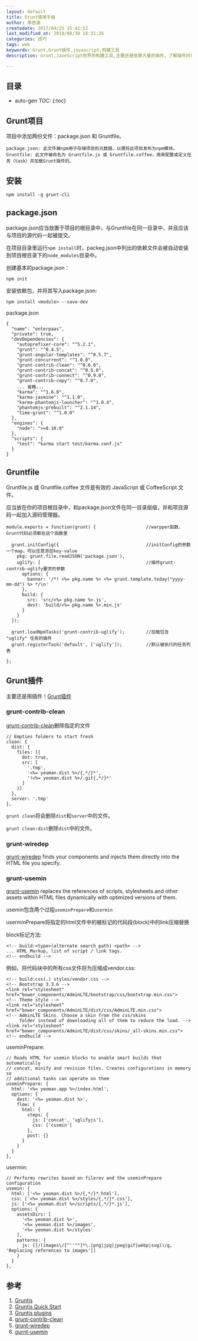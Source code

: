 ```yaml
---
layout: default
title: Grunt使用手册
author: 李佶澳
createdate: 2017/04/25 15:41:52
last_modified_at: 2018/08/30 18:31:26
categories: 技巧
tags: web
keywords: Grunt,Grunt插件,javascript,构建工具
description: Grunt,JaveScript世界的构建工具,主要还是依靠大量的插件，了解插件的功能和配置方式即可。

---
```


## 目录
* auto-gen TOC:
{:toc}

## Grunt项目

项目中添加两份文件：package.json 和 Gruntfile。

	package.json: 此文件被npm用于存储项目的元数据，以便将此项目发布为npm模块。
	Gruntfile: 此文件被命名为 Gruntfile.js 或 Gruntfile.coffee，用来配置或定义任务（task）并加载Grunt插件的。

## 安装

	npm install -g grunt-cli

## package.json

package.json应当放置于项目的根目录中，与Gruntfile在同一目录中，并且应该与项目的源代码一起被提交。

在项目目录里运行`npm install`时，packeg.json中列出的依赖文件会被自动安装到项目根目录下的`node_modules`目录中。

创建基本的package.json：

	npm init

安装依赖包，并将其写入package.json:

	npm install <module> --save-dev

package.json

	{
	  "name": "enterpaas",
	  "private": true,
	  "devDependencies": {
	    "autoprefixer-core": "^5.2.1",
	    "grunt": "^0.4.5",
	    "grunt-angular-templates": "^0.5.7",
	    "grunt-concurrent": "^1.0.0",
	    "grunt-contrib-clean": "^0.6.0",
	    "grunt-contrib-concat": "^0.5.0",
	    "grunt-contrib-connect": "^0.9.0",
	    "grunt-contrib-copy": "^0.7.0",
	    ... 省略...
	    "karma": "^1.6.0",
	    "karma-jasmine": "^1.1.0",
	    "karma-phantomjs-launcher": "^1.0.4",
	    "phantomjs-prebuilt": "^2.1.14",
	    "time-grunt": "^1.0.0"
	  },
	  "engines": {
	    "node": ">=0.10.0"
	  },
	  "scripts": {
	    "test": "karma start test/karma.conf.js"
	  }
	}

## Gruntfile

Gruntfile.js 或 Gruntfile.coffee 文件是有效的 JavaScript 或 CoffeeScript 文件。

应当放在你的项目根目录中，和package.json文件在同一目录层级，并和项目源码一起加入源码管理器。

	module.exports = function(grunt) {                   //warpper函数，Grunt代码必须都在这个函数里
	
	  grunt.initConfig({                                 //initConfig的参数一个map，可以任意添加key-value
	    pkg: grunt.file.readJSON('package.json'),
	    uglify: {                                        //插件grunt-contrib-uglify要求的参数
	      options: {
	        banner: '/*! <%= pkg.name %> <%= grunt.template.today("yyyy-mm-dd") %> */\n'
	      },
	      build: {
	        src: 'src/<%= pkg.name %>.js',
	        dest: 'build/<%= pkg.name %>.min.js'
	      }
	    }
	  });
	
	  grunt.loadNpmTasks('grunt-contrib-uglify');        //加载包含 "uglify" 任务的插件
	  grunt.registerTask('default', ['uglify']);         //默认被执行的任务列表
	
	};

## Grunt插件

主要还是用插件！[Grunt插件][3]

### grunt-contrib-clean

[grunt-contrib-clean][4]删除指定的文件

	// Empties folders to start fresh
	clean: {
	  dist: {
	    files: [{
	      dot: true,
	      src: [
	        '.tmp',
	        '<%= yeoman.dist %>/{,*/}*', 
	        '!<%= yeoman.dist %>/.git{,*/}*'
	      ]
	    }]
	  },
	  server: '.tmp'
	},

`grunt clean`将会删除`dist`和`server`中的文件。

`grunt clean:dist`删除`dist`中的文件。

### grunt-wiredep

[grunt-wiredep][5] finds your components and injects them directly into the HTML file you specify.

### grunt-usemin

[grunt-usemin][6] replaces the references of scripts, stylesheets and other assets within HTML files dynamically with optimized versions of them.

usemin包含两个过程`useminPrepare`和`usermin`

userminPrepare将指定的html文件中的被标记的代码段(block)中的link压缩替换

block标记方法:

	<!-- build:<type>(alternate search path) <path> -->
	... HTML Markup, list of script / link tags.
	<!-- endbuild -->

例如，将代码块中的所有css文件将为压缩成vendor.css:

	<!-- build:css(.) styles/vendor.css -->
	<!-- Bootstrap 3.3.6 -->
	<link rel="stylesheet" href="bower_components/AdminLTE/bootstrap/css/bootstrap.min.css">
	<!-- Theme style -->
	<link rel="stylesheet" href="bower_components/AdminLTE/dist/css/AdminLTE.min.css">
	<!-- AdminLTE Skins. Choose a skin from the css/skins
	     folder instead of downloading all of them to reduce the load. -->
	<link rel="stylesheet" href="bower_components/AdminLTE/dist/css/skins/_all-skins.min.css">
	<!-- endbuild -->

useminPrepare:

	// Reads HTML for usemin blocks to enable smart builds that automatically
	// concat, minify and revision files. Creates configurations in memory so
	// additional tasks can operate on them
	useminPrepare: {
	  html: '<%= yeoman.app %>/index.html',
	  options: {
	    dest: '<%= yeoman.dist %>',
	    flow: {
	      html: {
	        steps: {
	          js: ['concat', 'uglifyjs'],
	          css: ['cssmin']
	        },
	        post: {}
	      }
	    }
	  }
	},

usermin:

	// Performs rewrites based on filerev and the useminPrepare configuration
	usemin: {
	  html: ['<%= yeoman.dist %>/{,*/}*.html'],
	  css: ['<%= yeoman.dist %>/styles/{,*/}*.css'],
	  js: ['<%= yeoman.dist %>/scripts/{,*/}*.js'],
	  options: {
	    assetsDirs: [
	      '<%= yeoman.dist %>',
	      '<%= yeoman.dist %>/images',
	      '<%= yeoman.dist %>/styles'
	    ],
	    patterns: {
	      js: [[/(images\/[^''""]*\.(png|jpg|jpeg|gif|webp|svg))/g, 'Replacing references to images']]
	    }
	  }
	},

## 参考

1. [Gruntjs][1]
2. [Gruntjs Quick Start][2]
3. [Gruntjs plugins][3]
4. [grunt-contrib-clean][4]
5. [grunt-wiredep][5]
6. [gurnt-usemin][6]

[1]: http://www.gruntjs.net/  "http://www.gruntjs.net/" 
[2]: http://www.gruntjs.net/getting-started "http://www.gruntjs.net/getting-started"
[3]: http://www.gruntjs.net/plugins "http://www.gruntjs.net/plugins"
[4]: https://www.npmjs.com/package/grunt-contrib-clean "https://www.npmjs.com/package/grunt-contrib-clean"
[5]: https://www.npmjs.com/package/grunt-wiredep "https://www.npmjs.com/package/grunt-wiredep"
[6]: https://www.npmjs.com/package/grunt-usemin "https://www.npmjs.com/package/grunt-usemin"
